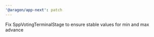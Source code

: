 ```yaml
---
'@aragon/app-next': patch
---
```


Fix SppVotingTerminalStage to ensure stable values for min and max advance
